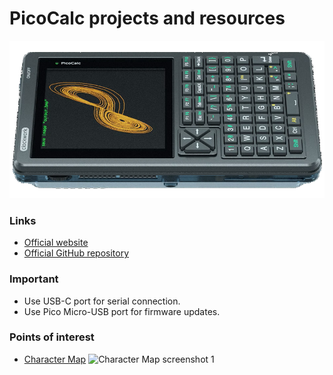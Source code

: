 # PicoCalc projects and resources

![picocalc](picocalc.png)

### Links

* [Official website](https://www.clockworkpi.com/picocalc)
* [Official GitHub repository](https://github.com/clockworkpi/PicoCalc)

### Important

* Use USB-C port for serial connection.
* Use Pico Micro-USB port for firmware updates.

### Points of interest

* [Character Map](mmbasic/charmap)
![Character Map screenshot 1](charmap1.bmp)